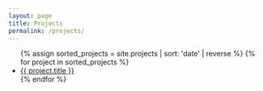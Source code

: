 ```yaml
---
layout: page
title: Projects
permalink: /projects/
---
```


<ul>
  {% assign sorted_projects = site.projects | sort: 'date' | reverse %}
  {% for project in sorted_projects %}
    <li><a href="{{ project.url }}">{{ project.title }}</a></li>
  {% endfor %}
</ul>

